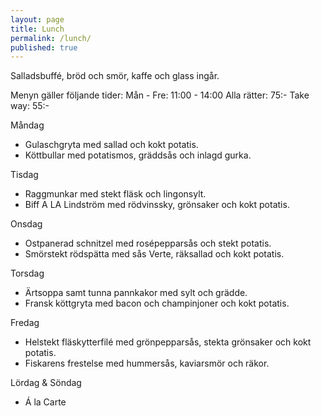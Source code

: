 ```yaml
---
layout: page
title: Lunch
permalink: /lunch/
published: true
---
```



Salladsbuffé, bröd och smör, kaffe och glass ingår.

Menyn gäller följande tider:
Mån - Fre: 11:00 - 14:00
Alla rätter: 75:- Take way: 55:-

Måndag

* Gulaschgryta med sallad och kokt potatis.
* Köttbullar med potatismos, gräddsås och inlagd gurka.

Tisdag

* Raggmunkar med stekt fläsk och lingonsylt.
* Biff A LA Lindström med rödvinssky, grönsaker och kokt potatis.

Onsdag

* Ostpanerad schnitzel med rosépepparsås och stekt potatis.
* Smörstekt rödspätta med sås Verte, räksallad och kokt potatis.

Torsdag

* Ärtsoppa samt tunna pannkakor med sylt och grädde.
* Fransk köttgryta med bacon och champinjoner och kokt potatis.

Fredag

* Helstekt fläskytterfilé med grönpepparsås, stekta grönsaker och kokt potatis.
* Fiskarens frestelse med hummersås, kaviarsmör och räkor.

Lördag & Söndag
* Á la Carte
